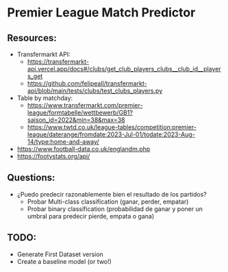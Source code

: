 # Premier League Match Predictor

## Resources:
- Transfermarkt API:
    - https://transfermarkt-api.vercel.app/docs#/clubs/get_club_players_clubs__club_id__players_get
    - https://github.com/felipeall/transfermarkt-api/blob/main/tests/clubs/test_clubs_players.py
- Table by matchday:
    - https://www.transfermarkt.com/premier-league/formtabelle/wettbewerb/GB1?saison_id=2022&min=38&max=38
    - https://www.twtd.co.uk/league-tables/competition:premier-league/daterange/fromdate:2023-Jul-01/todate:2023-Aug-14/type:home-and-away/
- https://www.football-data.co.uk/englandm.php
- https://footystats.org/api/

## Questions:
- ¿Puedo predecir razonablemente bien el resultado de los partidos?
    - Probar Multi-class classification (ganar, perder, empatar)
    - Probar binary classification (probabilidad de ganar y poner un umbral para predecir pierde, empata o gana)

## TODO:
- Generate First Dataset version
- Create a baseline model (or two!)
